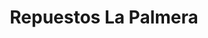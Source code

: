 ---
title: "Repuestos La Palmera"
url: /cartago/repuestos-la-palmera/
shop: piezas de automóviles
---
